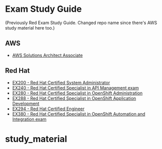 # Exam Study Guide

(Previously Red Exam Study Guide. Changed repo name since there's AWS study
material here too.)

## AWS

- [AWS Solutions Architect Associate](AWS-Solutions-Architect-Associate.md)

## Red Hat

- [EX200 - Red Hat Certified System Administrator](EX200.md)
- [EX240 - Red Hat Certified Specialist in API Management exam](EX240.md)
- [EX280 - Red Hat Certified Specialist in OpenShift Administration](EX280.md)
- [EX288 - Red Hat Certified Specialist in OpenShift Application Development](EX288.md)
- [EX294 - Red Hat Certified Engineer](EX294.md)
- [EX380 - Red Hat Certified Specialist in OpenShift Automation and Integration exam](EX380.md)
# study_material
